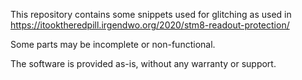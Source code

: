 This repository contains some snippets used for glitching as used in
https://itooktheredpill.irgendwo.org/2020/stm8-readout-protection/

Some parts may be incomplete or non-functional.

The software is provided as-is, without any warranty or support.
